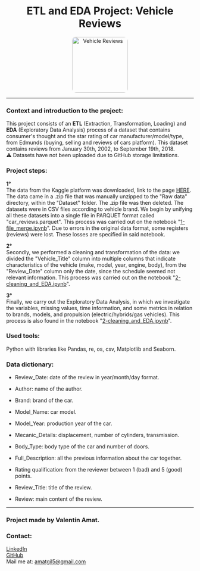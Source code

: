 <h1 align="center">ETL and EDA Project: Vehicle Reviews</h1>
<p align="center">
  <img src="https://s19538.pcdn.co/wp-content/uploads/2018/01/Edmunds-Logo.jpg" alt="Vehicle Reviews" width=auto height="150" style="border-radius: 10px;">
</p>

<hr/>

<h3>Context and introduction to the project:</h3>

This project consists of an **ETL** (Extraction, Transformation, Loading) and **EDA** (Exploratory Data Analysis) process of a dataset that contains consumer's thought and the star rating of car manufacturer/model/type, from Edmunds (buying, selling and reviews of cars platform). This dataset contains reviews from January 30th, 2002, to September 19th, 2018.  
⚠️ Datasets have not been uploaded due to GitHub storage limitations.

<h3>Project steps:</h3>

**1°**  
The data from the Kaggle platform was downloaded, link to the page <a href="https://www.kaggle.com/datasets/ankkur13/edmundsconsumer-car-ratings-and-reviews">HERE</a>. The data came in a .zip file that was manually unzipped to the "Raw data" directory, within the "Dataset" folder. The .zip file was then deleted. The datasets were in CSV files according to vehicle brand. We begin by unifying all these datasets into a single file in PARQUET format called "car_reviews.parquet". This process was carried out on the notebook "[1-file_merge.ipynb](1-file_merge.ipynb)". Due to errors in the original data format, some registers (reviews) were lost. These losses are specified in said notebook.

**2°**  
Secondly, we performed a cleaning and transformation of the data: we divided the "Vehicle_Title" column into multiple columns that indicate characteristics of the vehicle (make, model, year, engine, body), from the "Review_Date" column only the date, since the schedule seemed not relevant information. This process was carried out on the notebook "[2-cleaning_and_EDA.ipynb](2-cleaning_and_EDA.ipynb)".  

**3°**  
Finally, we carry out the Exploratory Data Analysis, in which we investigate the variables, missing values, time information, and some metrics in relation to brands, models, and propulsion (electric/hybrids/gas vehicles). This process is also found in the notebook "[2-cleaning_and_EDA.ipynb](2-cleaning_and_EDA.ipynb)".

<h3>Used tools:</h3>  
Python with libraries like Pandas, re, os, csv, Matplotlib and Seaborn.

<h3>Data dictionary:</h3>

- Review_Date: date of the review in year/month/day format.

- Author: name of the author.

- Brand: brand of the car.

- Model_Name: car model.

- Model_Year: production year of the car.

- Mecanic_Details: displacement, number of cylinders, transmission.

- Body_Type: body type of the car and number of doors.

- Full_Description: all the previous information about the car together.

- Rating	qualification: from the reviewer between 1 (bad) and 5 (good) points.

- Review_Title: title of the review.

- Review: main content of the review.



<hr/>
<h3>Project made by Valentín Amat.</h3>
<h3>Contact:</h3>

<a href="https://www.linkedin.com/in/valentinamat">LinkedIn</a>  
<a href="https://github.com/ValentinAmat">GitHub</a>  
Mail me at: amatgil5@gmail.com
